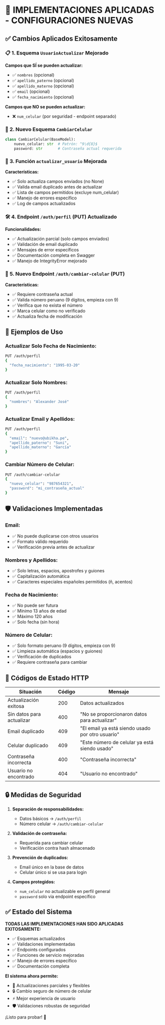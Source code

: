 # 🎉 IMPLEMENTACIONES APLICADAS - CONFIGURACIONES NUEVAS

## ✅ Cambios Aplicados Exitosamente

### 📋 **1. Esquema `UsuarioActualizar` Mejorado**

**Campos que SÍ se pueden actualizar:**
- ✅ `nombres` (opcional)
- ✅ `apellido_paterno` (opcional)  
- ✅ `apellido_materno` (opcional)
- ✅ `email` (opcional)
- ✅ `fecha_nacimiento` (opcional)

**Campos que NO se pueden actualizar:**
- ❌ `num_celular` (por seguridad - endpoint separado)

### 📱 **2. Nuevo Esquema `CambiarCelular`**
```python
class CambiarCelular(BaseModel):
    nuevo_celular: str  # Patrón: ^9\d{8}$
    password: str       # Contraseña actual requerida
```

### 🔧 **3. Función `actualizar_usuario` Mejorada**

**Características:**
- ✅ Solo actualiza campos enviados (no None)
- ✅ Valida email duplicado antes de actualizar
- ✅ Lista de campos permitidos (excluye num_celular)
- ✅ Manejo de errores específico
- ✅ Log de campos actualizados

### 🛠️ **4. Endpoint `/auth/perfil` (PUT) Actualizado**

**Funcionalidades:**
- ✅ Actualización parcial (solo campos enviados)
- ✅ Validación de email duplicado
- ✅ Mensajes de error específicos
- ✅ Documentación completa en Swagger
- ✅ Manejo de IntegrityError mejorado

### 📱 **5. Nuevo Endpoint `/auth/cambiar-celular` (PUT)**

**Características:**
- ✅ Requiere contraseña actual
- ✅ Valida número peruano (9 dígitos, empieza con 9)
- ✅ Verifica que no exista el número
- ✅ Marca celular como no verificado
- ✅ Actualiza fecha de modificación

## 📝 **Ejemplos de Uso**

### **Actualizar Solo Fecha de Nacimiento:**
```bash
PUT /auth/perfil
{
  "fecha_nacimiento": "1995-03-20"
}
```

### **Actualizar Solo Nombres:**
```bash
PUT /auth/perfil
{
  "nombres": "Alexander José"
}
```

### **Actualizar Email y Apellidos:**
```bash
PUT /auth/perfil
{
  "email": "nuevo@ubikha.pe",
  "apellido_paterno": "Suni",
  "apellido_materno": "García"
}
```

### **Cambiar Número de Celular:**
```bash
PUT /auth/cambiar-celular
{
  "nuevo_celular": "987654321",
  "password": "mi_contraseña_actual"
}
```

## 🛡️ **Validaciones Implementadas**

### **Email:**
- ✅ No puede duplicarse con otros usuarios
- ✅ Formato válido requerido
- ✅ Verificación previa antes de actualizar

### **Nombres y Apellidos:**
- ✅ Solo letras, espacios, apostrofes y guiones
- ✅ Capitalización automática
- ✅ Caracteres especiales españoles permitidos (ñ, acentos)

### **Fecha de Nacimiento:**
- ✅ No puede ser futura
- ✅ Mínimo 13 años de edad
- ✅ Máximo 120 años
- ✅ Solo fecha (sin hora)

### **Número de Celular:**
- ✅ Solo formato peruano (9 dígitos, empieza con 9)
- ✅ Limpieza automática (espacios y guiones)
- ✅ Verificación de duplicados
- ✅ Requiere contraseña para cambiar

## 🚀 **Códigos de Estado HTTP**

| Situación | Código | Mensaje |
|-----------|--------|---------|
| Actualización exitosa | 200 | Datos actualizados |
| Sin datos para actualizar | 400 | "No se proporcionaron datos para actualizar" |
| Email duplicado | 409 | "El email ya está siendo usado por otro usuario" |
| Celular duplicado | 409 | "Este número de celular ya está siendo usado" |
| Contraseña incorrecta | 400 | "Contraseña incorrecta" |
| Usuario no encontrado | 404 | "Usuario no encontrado" |

## 🔒 **Medidas de Seguridad**

1. **Separación de responsabilidades:**
   - Datos básicos → `/auth/perfil`
   - Número celular → `/auth/cambiar-celular`

2. **Validación de contraseña:**
   - Requerida para cambiar celular
   - Verificación contra hash almacenado

3. **Prevención de duplicados:**
   - Email único en la base de datos
   - Celular único si se usa para login

4. **Campos protegidos:**
   - `num_celular` no actualizable en perfil general
   - `password` solo via endpoint específico

## ✅ **Estado del Sistema**

**TODAS LAS IMPLEMENTACIONES HAN SIDO APLICADAS EXITOSAMENTE:**

- ✅ Esquemas actualizados
- ✅ Validaciones implementadas  
- ✅ Endpoints configurados
- ✅ Funciones de servicio mejoradas
- ✅ Manejo de errores específico
- ✅ Documentación completa

**El sistema ahora permite:**
- 🎯 Actualizaciones parciales y flexibles
- 🔒 Cambio seguro de número de celular
- ⚡ Mejor experiencia de usuario
- 🛡️ Validaciones robustas de seguridad

¡Listo para probar! 🚀
